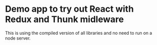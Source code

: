 # Demo app to try out React with Redux and Thunk midleware

This is using the compiled version of all libraries and no need to run on a node server.
